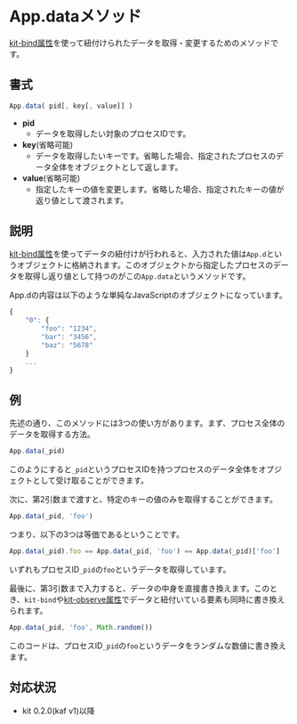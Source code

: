 # App.dataメソッド
[kit-bind属性](/kit-bind)を使って紐付けられたデータを取得・変更するためのメソッドです。

## 書式

```javascript
App.data( pid[, key[, value]] )
```

- **pid**
  - データを取得したい対象のプロセスIDです。
- **key**(省略可能)
  - データを取得したいキーです。省略した場合、指定されたプロセスのデータ全体をオブジェクトとして返します。
- **value**(省略可能)
  - 指定したキーの値を変更します。省略した場合、指定されたキーの値が返り値として渡されます。

## 説明

[kit-bind属性](/kit-bind)を使ってデータの紐付けが行われると、入力された値は`App.d`というオブジェクトに格納されます。このオブジェクトから指定したプロセスのデータを取得し返り値として持つのがこの`App.data`というメソッドです。

App.dの内容は以下のような単純なJavaScriptのオブジェクトになっています。

```javascript
{
    "0": {
        "foo": "1234",
        "bar": "3456",
        "baz": "5678"
    }
    ...
}
```


## 例

先述の通り、このメソッドには3つの使い方があります。まず、プロセス全体のデータを取得する方法。

```javascript
App.data(_pid)
```
このようにすると`_pid`というプロセスIDを持つプロセスのデータ全体をオブジェクトとして受け取ることができます。

次に、第2引数まで渡すと、特定のキーの値のみを取得することができます。

```javascript
App.data(_pid, 'foo')
```
つまり、以下の3つは等価であるということです。

```javascript
App.data(_pid).foo == App.data(_pid, 'foo') == App.data(_pid)['foo']
```
いずれもプロセスID`_pid`の`foo`というデータを取得しています。

最後に、第3引数まで入力すると、データの中身を直接書き換えます。このとき、`kit-bind`や[kit-observe属性](/kit-observe)でデータと紐付いている要素も同時に書き換えられます。

```javascript
App.data(_pid, 'foo', Math.random())
```
このコードは、プロセスID`_pid`の`foo`というデータをランダムな数値に書き換えます。

## 対応状況
- kit 0.2.0(kaf v1)以降
